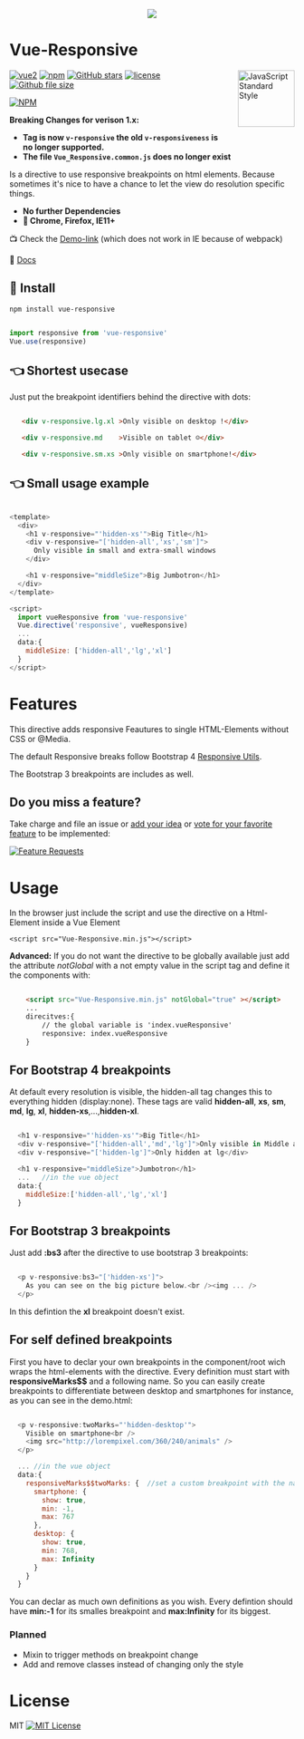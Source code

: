 <p align="center">
  <img src="Documentation/logo.png" />
</p>

# Vue-Responsive

<a href="https://standardjs.com" style="float: right; padding: 0 0 20px 20px;"><img src="https://cdn.rawgit.com/feross/standard/master/sticker.svg" alt="JavaScript Standard Style" width="100" align="right"></a>

[![vue2](https://img.shields.io/badge/vue-2.x-brightgreen.svg)](https://vuejs.org/)
[![npm](https://img.shields.io/npm/v/vue-responsive.svg)](https://www.npmjs.com/package/vue-responsive)
[![GitHub stars](https://img.shields.io/github/stars/reinerBa/Vue-Responsive.svg)](https://github.com/reinerBa/Vue-Responsive/stargazers)
[![license](https://img.shields.io/github/license/reinerBa/Vue-Responsive.svg)](https://github.com/reinerBa/vue-responsive/blob/master/LICENSE)
[![Github file size](https://img.shields.io/github/size/reinerBa/Vue-Responsive/dist/Vue-Responsive.min.js.svg)](https://raw.githubusercontent.com/reinerBa/Vue-Responsive/master/dist/Vue-Responsive.min.js)

[![NPM](https://nodei.co/npm/vue-responsive.png?downloads=true&downloadRank=true&stars=true)](https://nodei.co/npm/vue-responsive/)

**Breaking Changes for verison 1.x:** 

- **Tag is now `v-responsive` the old `v-responsiveness` is no longer supported.**
- **The file `Vue_Responsive.common.js` does no longer exist** 

Is a directive to use responsive breakpoints on html elements. Because sometimes it's nice to have a chance to let the view do resolution specific things.

- **No further Dependencies** 
- **🔧 Chrome, Firefox, IE11+**


📺 Check the [Demo-link](https://reinerba.github.io/Vue-Responsive/dist/) (which does not work in IE because of webpack)

📖 [Docs](https://reinerba.github.io/Vue-Responsive/Documentation/)

## 🔧  Install
`npm install vue-responsive`

```javascript

import responsive from 'vue-responsive'
Vue.use(responsive)
```

## 👈 Shortest usecase

Just put the breakpoint identifiers behind the directive with dots:

```html

   <div v-responsive.lg.xl >Only visible on desktop !</div>

   <div v-responsive.md    >Visible on tablet ☺</div>

   <div v-responsive.sm.xs >Only visible on smartphone!</div>
```

## 👈 Small usage example

```javascript

<template>
  <div>
    <h1 v-responsive="'hidden-xs'">Big Title</h1>
    <div v-responsive="['hidden-all','xs','sm']">
      Only visible in small and extra-small windows
    </div>

    <h1 v-responsive="middleSize">Big Jumbotron</h1>
  </div>
</template>

<script>
  import vueResponsive from 'vue-responsive'
  Vue.directive('responsive', vueResponsive)
  ...
  data:{
	middleSize: ['hidden-all','lg','xl']
  } 
</script>
```

# Features

This directive adds responsive Feautures to single HTML-Elements without CSS or @Media.

The default Responsive breaks follow Bootstrap 4 [Responsive Utils](https://v4-alpha.getbootstrap.com/layout/responsive-utilities/).

The Bootstrap 3 breakpoints are includes as well.

## Do you miss a feature?
Take charge and file an issue or [add your idea](http://feathub.com/reinerBa/Vue-Responsive/features/new) or [vote for your favorite feature](http://feathub.com/reinerBa/Vue-Responsive) to be implemented:

[![Feature Requests](http://feathub.com/reinerBa/Vue-Responsive?format=svg)](http://feathub.com/reinerBa/Vue-Responsive)

# Usage

In the browser just include the script and use the directive on a Html-Element inside a Vue Element

    <script src="Vue-Responsive.min.js"></script>

**Advanced:** If you do not want the directive to be globally available just add the attribute *notGlobal* with a not empty value in the script tag and define it the components with:


```html

    <script src="Vue-Responsive.min.js" notGlobal="true" ></script>	
	...
	direcitves:{
		// the global variable is 'index.vueResponsive'
		responsive: index.vueResponsive
	}
```

## For Bootstrap 4 breakpoints
At default every resolution is visible, the hidden-all tag changes this to everything hidden (display:none). These tags are valid **hidden-all**, **xs**, **sm**, **md**, **lg**, **xl**, **hidden-xs**,...,**hidden-xl**.

```javascript

  <h1 v-responsive="'hidden-xs'">Big Title</h1>
  <div v-responsive="['hidden-all','md','lg']">Only visible in Middle and large Size View</div>
  <div v-responsive="['hidden-lg']">Only hidden at lg</div>

  <h1 v-responsive="middleSize">Jumbotron</h1>
  ...	//in the vue object
  data:{
    middleSize:['hidden-all','lg','xl']
  } 

```

## For Bootstrap 3 breakpoints
Just add **:bs3** after the directive to use bootstrap 3 breakpoints:

```javascript

  <p v-responsive:bs3="['hidden-xs']">
    As you can see on the big picture below.<br /><img ... />
  </p>

```

In this defintion the **xl** breakpoint doesn't exist.

## For self defined breakpoints 
First you have to declar your own breakpoints in the component/root wich wraps the html-elements with the directive. Every definition must start with **responsiveMarks$$** and a following name. So you can easily create breakpoints to differentiate between desktop and smartphones for instance, as you can see in the demo.html:
	
```javascript

  <p v-responsive:twoMarks="'hidden-desktop'">
    Visible on smartphone<br />
    <img src="http://lorempixel.com/360/240/animals" />
  </p>

  ... //in the vue object
  data:{
    responsiveMarks$$twoMarks: {  //set a custom breakpoint with the name "twoMarks"
      smartphone: { 
        show: true, 
        min: -1, 
        max: 767 
      }, 
      desktop: { 
        show: true, 
        min: 768, 
        max: Infinity 
      } 
    }
  } 

```

You can declar as much own definitions as you wish. Every defintion should have **min:-1** for its smalles breakpoint and **max:Infinity** for its biggest.


### Planned 
  - Mixin to trigger methods on breakpoint change
  - Add and remove classes instead of changing only the style

# License
MIT [![MIT License](https://img.shields.io/badge/license-MIT-blue.svg?style=flat)](/LICENSE.md)
